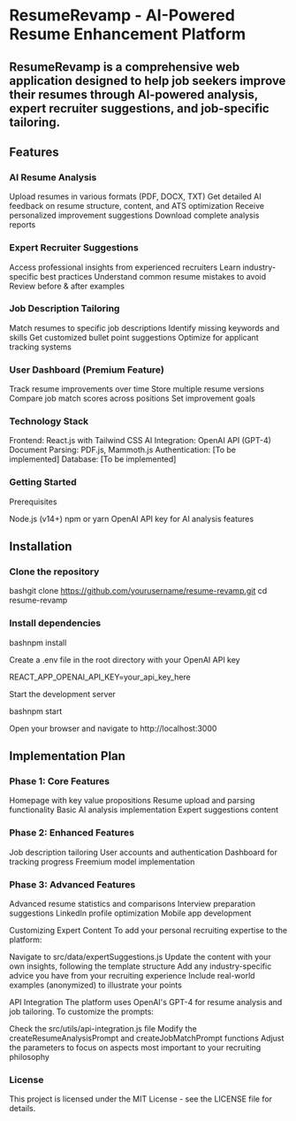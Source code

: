 # ResumeRevamp - AI-Powered Resume Enhancement Platform
## ResumeRevamp is a comprehensive web application designed to help job seekers improve their resumes through AI-powered analysis, expert recruiter suggestions, and job-specific tailoring.

## Features
### AI Resume Analysis

Upload resumes in various formats (PDF, DOCX, TXT)
Get detailed AI feedback on resume structure, content, and ATS optimization
Receive personalized improvement suggestions
Download complete analysis reports

### Expert Recruiter Suggestions

Access professional insights from experienced recruiters
Learn industry-specific best practices
Understand common resume mistakes to avoid
Review before & after examples

### Job Description Tailoring

Match resumes to specific job descriptions
Identify missing keywords and skills
Get customized bullet point suggestions
Optimize for applicant tracking systems

### User Dashboard (Premium Feature)

Track resume improvements over time
Store multiple resume versions
Compare job match scores across positions
Set improvement goals

### Technology Stack

Frontend: React.js with Tailwind CSS
AI Integration: OpenAI API (GPT-4)
Document Parsing: PDF.js, Mammoth.js
Authentication: [To be implemented]
Database: [To be implemented]

### Getting Started
Prerequisites

Node.js (v14+)
npm or yarn
OpenAI API key for AI analysis features

## Installation

### Clone the repository

bashgit clone https://github.com/yourusername/resume-revamp.git
cd resume-revamp

### Install dependencies

bashnpm install

Create a .env file in the root directory with your OpenAI API key

REACT_APP_OPENAI_API_KEY=your_api_key_here

Start the development server

bashnpm start

Open your browser and navigate to http://localhost:3000

## Implementation Plan
### Phase 1: Core Features

Homepage with key value propositions
Resume upload and parsing functionality
Basic AI analysis implementation
Expert suggestions content

### Phase 2: Enhanced Features

Job description tailoring
User accounts and authentication
Dashboard for tracking progress
Freemium model implementation

### Phase 3: Advanced Features

Advanced resume statistics and comparisons
Interview preparation suggestions
LinkedIn profile optimization
Mobile app development

Customizing Expert Content
To add your personal recruiting expertise to the platform:

Navigate to src/data/expertSuggestions.js
Update the content with your own insights, following the template structure
Add any industry-specific advice you have from your recruiting experience
Include real-world examples (anonymized) to illustrate your points

API Integration
The platform uses OpenAI's GPT-4 for resume analysis and job tailoring. To customize the prompts:

Check the src/utils/api-integration.js file
Modify the createResumeAnalysisPrompt and createJobMatchPrompt functions
Adjust the parameters to focus on aspects most important to your recruiting philosophy

### License
This project is licensed under the MIT License - see the LICENSE file for details.
